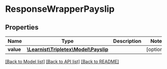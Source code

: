 # ResponseWrapperPayslip

## Properties
Name | Type | Description | Notes
------------ | ------------- | ------------- | -------------
**value** | [**\Learnist\Tripletex\Model\Payslip**](Payslip.md) |  | [optional] 

[[Back to Model list]](../../README.md#documentation-for-models) [[Back to API list]](../../README.md#documentation-for-api-endpoints) [[Back to README]](../../README.md)

